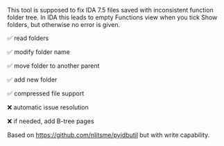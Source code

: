 This tool is supposed to fix IDA 7.5 files saved with inconsistent function folder tree. In IDA this leads to empty Functions view when you tick Show folders, but otherwise no error is given.

✅ read folders

✅ modify folder name

✅ move folder to another parent

✅ add new folder

✅ compressed file support

❌ automatic issue resolution

❌ if needed, add B-tree pages

Based on https://github.com/nlitsme/pyidbutil but with write capability.

